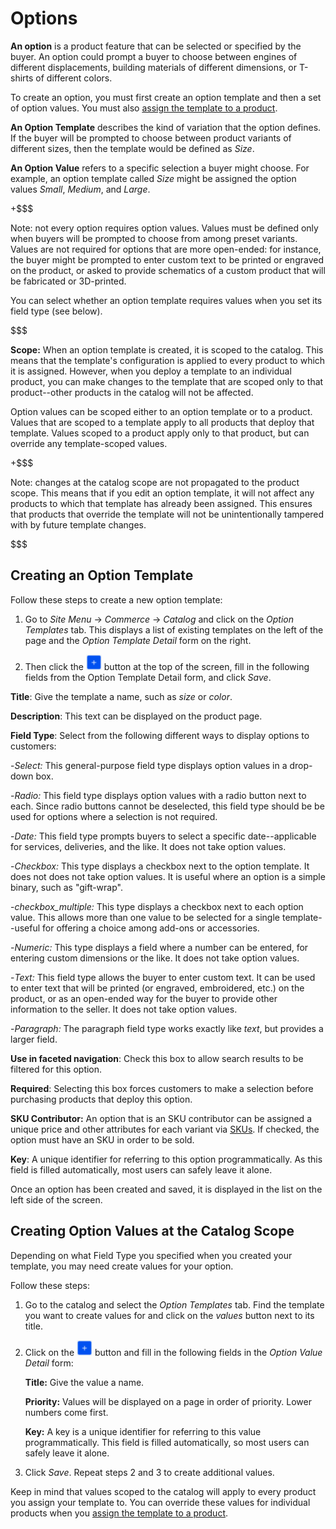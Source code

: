 # Options [](id=options)

**An option** is a product feature that can be selected or specified by the
buyer.  An option could prompt a buyer to choose between engines of different
displacements, building materials of different dimensions, or T-shirts of
different colors.

To create an option, you must first create an option template and then a set of
option values. You must also 
[assign the template to a product](/web/liferay-emporio/documentation/-/knowledge_base/7-1/assigning-options-to-products).

**An Option Template** describes the kind of variation that the option defines.
If the buyer will be prompted to choose between product variants of different
sizes, then the template would be defined as *Size*.

**An Option Value** refers to a specific selection a buyer might choose. For
example, an option template called *Size* might be assigned the option values
*Small*, *Medium*, and *Large*.

+$$$

Note: not every option requires option values. Values must be defined only when
buyers will be prompted to choose from among preset variants. Values are not
required for options that are more open-ended: for instance, the buyer might be
prompted to enter custom text to be printed or engraved on the product, or asked
to provide schematics of a custom product that will be fabricated or 3D-printed.

You can select whether an option template requires values when you set its field
type (see below).

$$$

**Scope:** When an option template is created, it is scoped to the catalog. This
means that the template's configuration is applied to every product to which it
is assigned. However, when you deploy a template to an individual product,
you can make changes to the template that are scoped only to that product--other
products in the catalog will not be affected.

Option values can be scoped either to an option template or to a product. Values
that are scoped to a template apply to all products that deploy that template.
Values scoped to a product apply only to that product, but can override any
template-scoped values.

+$$$

Note: changes at the catalog scope are not propagated to the product scope. This
means that if you edit an option template, it will not affect any products to
which that template has already been assigned. This ensures that products that
override the template will not be unintentionally tampered with by future
template changes.

$$$

## Creating an Option Template [](id=creating-an-option-template)

Follow these steps to create a new option template:

1.  Go to *Site Menu* &rarr; *Commerce* &rarr; *Catalog* and click on the
    *Option Templates* tab. This displays a list of existing templates on the
    left of the page and the *Option Template Detail* form on the right.

2.  Then click the ![Add](../../images/icon-add.png) button at the top of the
    screen, fill in the following fields from the Option Template Detail form,
    and click *Save*.

**Title**: Give the template a name, such as *size* or *color*.

**Description**: This text can be displayed on the product page.

**Field Type**: Select from the following different ways to display
options to customers:

-*Select:* This general-purpose field type displays option values in a drop-down
box.

-*Radio:* This field type displays option values with a radio button next to
each. Since radio buttons cannot be deselected, this field type should be be
used for options where a selection is not required.

-*Date:* This field type prompts buyers to select a specific date--applicable
for services, deliveries, and the like. It does not take option values.

-*Checkbox:* This type displays a checkbox next to the option template. It does
not does not take option values. It is useful where an option is a simple
binary, such as "gift-wrap".

-*checkbox_multiple:* This type displays a checkbox next to each option value.
This allows more than one value to be selected for a single template--useful for
offering a choice among add-ons or accessories.

-*Numeric:* This type displays a field where a number can be entered, for
entering custom dimensions or the like. It does not take option values.

-*Text:* This field type allows the buyer to enter custom text. It can be used
to enter text that will be printed (or engraved, embroidered, etc.) on the
product, or as an open-ended way for the buyer to provide other information to
the seller. It does not take option values.

-*Paragraph:* The paragraph field type works exactly like *text*, but provides
a larger field.

**Use in faceted navigation**: Check this box to allow search results to be
filtered for this option.

**Required**: Selecting this box forces customers to make a selection before
purchasing products that deploy this option.

**SKU Contributor:** An option that is an SKU contributor can be assigned
a unique price and other attributes for each variant via
[SKUs](/web/liferay-emporio/documentation/-/knowledge_base/7-1/SKUs).
If checked, the option must have an SKU in order to be sold.

**Key**: A unique identifier for referring to this option programmatically. As
this field is filled automatically, most users can safely leave it alone.

Once an option has been created and saved, it is displayed in the list on the
left side of the screen.

## Creating Option Values at the Catalog Scope [](id=creating-option-values-at-the-catalog-scope)

Depending on what Field Type you specified when you created your template, you
may need create values for your option. 

Follow these steps:

1.  Go to the catalog and select the *Option Templates* tab. Find the template
    you want to create values for and click on the *values* button next to its
    title.

2.  Click on the ![Add](../../images/icon-add.png) button and fill in the
    following fields in the *Option Value Detail* form:

    **Title:** Give the value a name.

    **Priority:** Values will be displayed on a page in order of priority. Lower
    numbers come first.

    **Key:** A key is a unique identifier for referring to this value
    programmatically. This field is filled automatically, so most users can
    safely leave it alone.

3.  Click *Save*. Repeat steps 2 and 3 to create additional values.

Keep in mind that values scoped to the catalog will apply to every product you
assign your template to. You can override these values for individual products
when you
[assign the template to a product](/web/liferay-emporio/documentation/-/knowledge_base/7-1/assigning-options-to-products).
